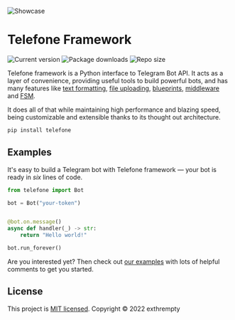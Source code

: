 ![Showcase](https://user-images.githubusercontent.com/67437348/176947390-7853c6da-af08-457c-be87-3d9bfbba1dfd.gif)

# Telefone Framework

[//]: # (Links to examples)
[text formatting]: https://github.com/telefone-org/framework/blob/main/examples/high_level/formatting_example.py
[middleware]: https://github.com/telefone-org/framework/blob/main/examples/high_level/setup_middleware.py
[file uploading]: https://github.com/telefone-org/framework/blob/main/examples/high_level/file_upload_example.py
[blueprints]: https://github.com/telefone-org/framework/blob/main/examples/high_level/load_blueprints.py
[FSM]: https://github.com/telefone-org/framework/blob/main/examples/high_level/use_state_dispenser.py

![Current version](https://img.shields.io/pypi/v/telefone?label=Current+version&style=for-the-badge)
![Package downloads](https://img.shields.io/pypi/dw/telefone?style=for-the-badge)
![Repo size](https://img.shields.io/github/repo-size/telefone-org/framework?label=Repo+size&style=for-the-badge)

Telefone framework is a Python interface to Telegram Bot API. It acts as a layer of convenience, providing useful tools to build powerful bots, and has many features like [text formatting], [file uploading], [blueprints], [middleware] and [FSM].

It does all of that while maintaining high performance and blazing speed, being customizable and extensible thanks to its thought out architecture.

```bash script
pip install telefone
```

## Examples

It's easy to build a Telegram bot with Telefone framework — your bot is ready in *six* lines of code.

```python
from telefone import Bot

bot = Bot("your-token")


@bot.on.message()
async def handler(_) -> str:
    return "Hello world!"

bot.run_forever()
```

Are you interested yet? Then check out [our examples](https://github.com/telefone-org/framework/tree/main/examples/high_level) with lots of helpful comments to get you started.

## License

This project is [MIT licensed](https://github.com/telefone-org/framework/blob/main/LICENSE). Copyright © 2022 exthrempty
